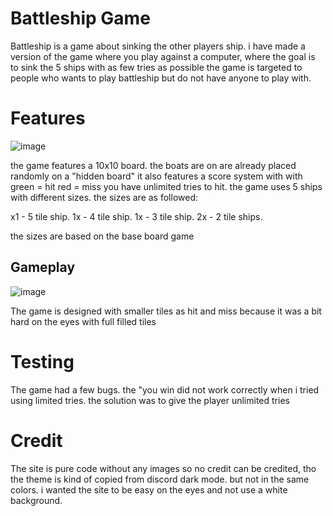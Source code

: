 # Battleship Game

Battleship is a game about sinking the other players ship. i have made a version of the game where you play against a computer, where the goal is to sink the 5 ships with as few tries as possible
the game is targeted to people who wants to play battleship but do not have anyone to play with.

# Features

![image](https://github.com/lamputtha/Battleship/assets/131886359/6bedfd65-bf50-4d2b-9d85-3e6fbd73112a)

the game features a 10x10 board. the boats are on are already placed randomly on a "hidden board"
it also features a score system with with 
green = hit
red = miss
you have unlimited tries to hit. the game uses 5 ships with different sizes. the sizes are as followed:

x1 - 5 tile ship.
1x - 4 tile ship.
1x - 3 tile ship.
2x - 2 tile ships.

the sizes are based on the base board game

## Gameplay
![image](https://github.com/lamputtha/Battleship/assets/131886359/770dc926-5513-4427-ae32-f810bd866194)

The game is designed with smaller tiles as hit and miss because it was a bit hard on the eyes with full filled tiles

# Testing
The game had a few bugs. the "you win did not work correctly when i tried using limited tries. the solution was to give the player unlimited tries

# Credit
The site is pure code without any images so no credit can be credited, tho the theme is kind of copied from discord dark mode. but not in the same colors. i wanted the site to be easy on the eyes and not use a white background.
